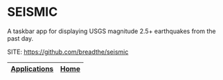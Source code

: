 # SEISMIC

 A taskbar app for displaying USGS magnitude 2.5+ earthquakes from the past day.

 SITE: https://github.com/breadthe/seismic

 | [Applications](https://portable-linux-apps.github.io/apps.html) | [Home](https://portable-linux-apps.github.io)
 | --- | --- |
